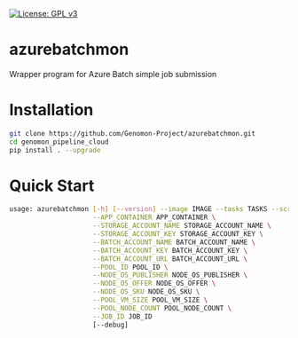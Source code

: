 [![License: GPL v3](https://img.shields.io/badge/License-GPL%20v3-blue.svg)](https://www.gnu.org/licenses/gpl-3.0)

# azurebatchmon
Wrapper program for Azure Batch simple job submission

# Installation

```sh
git clone https://github.com/Genomon-Project/azurebatchmon.git
cd genomon_pipeline_cloud
pip install . --upgrade
```

# Quick Start

```sh
usage: azurebatchmon [-h] [--version] --image IMAGE --tasks TASKS --script SCRIPT \
                     --APP_CONTAINER APP_CONTAINER \
                     --STORAGE_ACCOUNT_NAME STORAGE_ACCOUNT_NAME \
                     --STORAGE_ACCOUNT_KEY STORAGE_ACCOUNT_KEY \
                     --BATCH_ACCOUNT_NAME BATCH_ACCOUNT_NAME \
                     --BATCH_ACCOUNT_KEY BATCH_ACCOUNT_KEY \
                     --BATCH_ACCOUNT_URL BATCH_ACCOUNT_URL \
                     --POOL_ID POOL_ID \
                     --NODE_OS_PUBLISHER NODE_OS_PUBLISHER \
                     --NODE_OS_OFFER NODE_OS_OFFER \
                     --NODE_OS_SKU NODE_OS_SKU \
                     --POOL_VM_SIZE POOL_VM_SIZE \
                     --POOL_NODE_COUNT POOL_NODE_COUNT \
                     --JOB_ID JOB_ID
                     [--debug]
```
